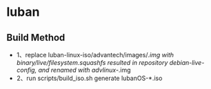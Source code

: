 # luban
## Build Method
- 1、replace luban-linux-iso/advantech/images/*.img with binary/live/filesystem.squashfs resulted in repository debian-live-config, and renamed with advlinux-*.img
- 2、run scripts/build_iso.sh generate lubanOS-*.iso
